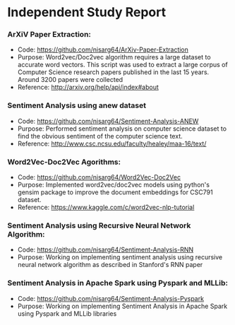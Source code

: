 # Independent Study Report

### ArXiV Paper Extraction:
- Code: https://github.com/nisarg64/ArXiv-Paper-Extraction
- Purpose: Word2vec/Doc2vec algorithm requires a large dataset to accurate word vectors. This script was used to extract a large corpus of Computer Science research papers published in the last 15 years. Around 3200 papers were collected
- Reference: http://arxiv.org/help/api/index#about

### Sentiment Analysis using anew dataset
- Code: https://github.com/nisarg64/Sentiment-Analysis-ANEW
- Purpose: Performed sentiment analysis on computer science dataset to find the obvious sentiment of the computer science text.
- Reference: http://www.csc.ncsu.edu/faculty/healey/maa-16/text/

### Word2Vec-Doc2Vec Agorithms:
- Code: https://github.com/nisarg64/Word2Vec-Doc2Vec
- Purpose: Implemented word2vec/doc2vec models using python's gensim package to improve the document embeddings for CSC791 dataset.
- Reference: https://www.kaggle.com/c/word2vec-nlp-tutorial

### Sentiment Analysis using Recursive Neural Network Algorithm:
- Code: https://github.com/nisarg64/Sentiment-Analysis-RNN
- Purpose: Working on implementing sentiment analysis using recursive neural network algorithm as described in Stanford's RNN paper

### Sentiment Analysis in Apache Spark using Pyspark and MLLib:
- Code: https://github.com/nisarg64/Sentiment-Analysis-Pyspark
- Purpose: Working on implementing Sentiment Analysis in Apache Spark using Pyspark and MLLib libraries

